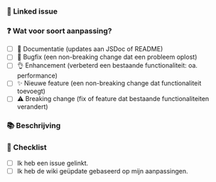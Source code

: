 <!--- ☝️ PR titel moet in de stijl van conventional commits (https://conventionalcommits.org) -->

### 🔗 Linked issue

<!-- Zorg dat er een open issue is en plaats het nummber hier (bijv. #123) -->

### ❓ Wat voor soort aanpassing?

<!-- Wat voor soort aanpassing brengt jouw code? Vink aan alle relevante opties. -->

- [ ] 📖 Documentatie (updates aan JSDoc of README)
- [ ] 🐞 Bugfix (een non-breaking change dat een probleem oplost)
- [ ] 👌 Enhancement (verbeterd een bestaande functionaliteit: oa. performance)
- [ ] ✨ Nieuwe feature (een non-breaking change dat functionaliteit toevoegt)
- [ ] ⚠️ Breaking change (fix of feature dat bestaande functionaliteiten verandert)

### 📚 Beschrijving

<!-- Beschrijf je aanpassing in detail -->
<!-- Waarom is deze aanpassing nodig? Wat probleem lost dit op? -->
<!-- Als het een open issue oplost, link de issue hier. Bijvoorbeeld "Resolves #1337" -->

### 📝 Checklist

<!-- Vink aan wanneer je het hebt gedaan. -->

- [ ] Ik heb een issue gelinkt.
- [ ] Ik heb de wiki geüpdate gebaseerd op mijn aanpassingen.
